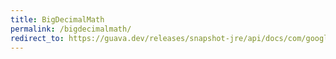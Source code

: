 ```yaml
---
title: BigDecimalMath
permalink: /bigdecimalmath/
redirect_to: https://guava.dev/releases/snapshot-jre/api/docs/com/google/common/math/BigDecimalMath.html
---
```

